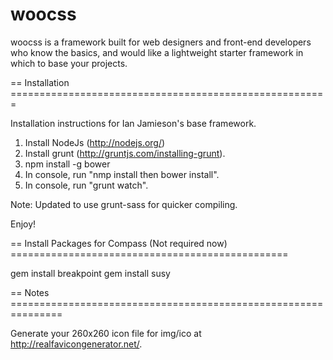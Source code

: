 woocss
======================================================================

woocss is a framework built for web designers and front-end developers who know the basics, and would like a lightweight starter framework in which to base your projects.

== Installation =======================================================


Installation instructions for Ian Jamieson's base framework.

1. Install NodeJs (http://nodejs.org/)
2. Install grunt (http://gruntjs.com/installing-grunt). 
3. npm install -g bower
4. In console, run "nmp install then bower install".
5. In console, run "grunt watch".

Note: Updated to use grunt-sass for quicker compiling.

Enjoy!

== Install Packages for Compass (Not required now) ================================================

gem install breakpoint
gem install susy

== Notes ===============================================================

Generate your 260x260 icon file for img/ico at http://realfavicongenerator.net/.


